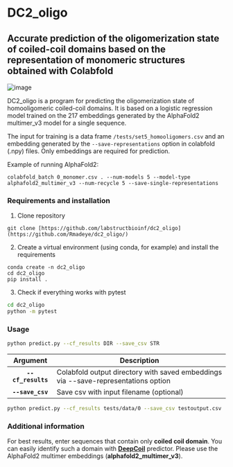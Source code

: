 # DC2_oligo
## **Accurate prediction of the oligomerization state of coiled-coil domains based on the representation of monomeric structures obtained with Colabfold**
![image](https://github.com/Rmadeye/dc2_oligo/assets/46814304/3cd48168-b572-489d-b8b2-5cd659182242)

DC2_oligo is a program for predicting the oligomerization state of homooligomeric coiled-coil domains. It is based on a logistic regression model trained on the 217 embeddings generated by the AlphaFold2 multimer_v3 model for a single sequence.

The input for training is a data frame `/tests/set5_homooligomers.csv` and an embedding generated by the `--save-representations` option in colabfold (.npy) files. Only embeddings are required for prediction.

Example of running AlphaFold2:
```
colabfold_batch 0_monomer.csv . --num-models 5 --model-type alphafold2_multimer_v3 --num-recycle 5 --save-single-representations
```

### **Requirements and installation** ###

1. Clone repository
```
git clone [https://github.com/labstructbioinf/dc2_oligo](https://github.com/Rmadeye/dc2_oligo/)
```

2. Create a virtual environment (using conda, for example) and install the requirements

```
conda create -n dc2_oligo
cd dc2_oligo
pip install .
```

3. Check if everything works with pytest

```bash
cd dc2_oligo
python -m pytest
```

### **Usage** ###

```bash
python predict.py --cf_results DIR --save_csv STR

 ```
 | Argument        | Description |
|:-------------:|-------------|
| **`--cf_results`** | Colabfold output directory with saved embeddings via --save-representations option |
| **`--save_csv`** | Save csv with input filename (optional) |

```bash
python predict.py --cf_results tests/data/0 --save_csv testoutput.csv
```

### **Additional information** ##

For best results, enter sequences that contain only __coiled coil domain__. You can easily identify such a domain with [__DeepCoil__](https://github.com/labstructbioinf/DeepCoil)  predictor. Please use the AlphaFold2 multimer embeddings (**alphafold2_multimer_v3**).
